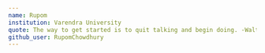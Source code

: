 ```yaml
---
name: Rupom
institution: Varendra University
quote: The way to get started is to quit talking and begin doing. -Walt Disney
github_user: RupomChowdhury
---
```

